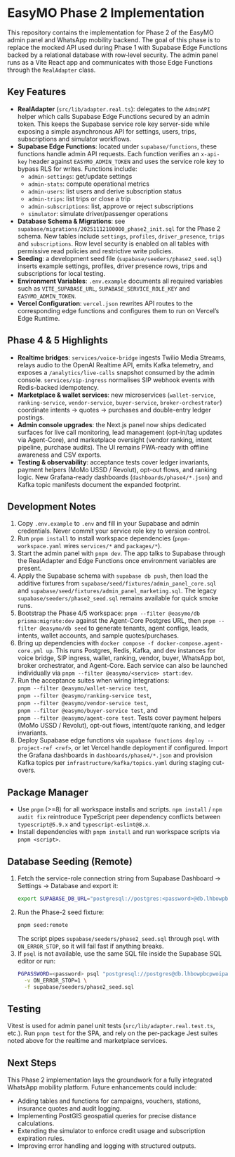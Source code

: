 # EasyMO Phase 2 Implementation

This repository contains the implementation for Phase 2 of the EasyMO admin panel
and WhatsApp mobility backend.  The goal of this phase is to replace the
mocked API used during Phase 1 with Supabase Edge Functions backed by a
relational database with row‑level security.  The admin panel runs as a
Vite React app and communicates with those Edge Functions through the
`RealAdapter` class.

## Key Features

- **RealAdapter** (`src/lib/adapter.real.ts`): delegates to the `AdminAPI`
  helper which calls Supabase Edge Functions secured by an admin token.
  This keeps the Supabase service role key server-side while exposing a
  simple asynchronous API for settings, users, trips, subscriptions and
  simulator workflows.
- **Supabase Edge Functions**: located under `supabase/functions`, these
  functions handle admin API requests.  Each function verifies an
  `x-api-key` header against `EASYMO_ADMIN_TOKEN` and uses the service
  role key to bypass RLS for writes.  Functions include:
  - `admin-settings`: get/update settings
  - `admin-stats`: compute operational metrics
  - `admin-users`: list users and derive subscription status
  - `admin-trips`: list trips or close a trip
  - `admin-subscriptions`: list, approve or reject subscriptions
  - `simulator`: simulate driver/passenger operations
- **Database Schema & Migrations**: see
  `supabase/migrations/20251112100000_phase2_init.sql` for the Phase 2
  schema.  New tables include `settings`, `profiles`, `driver_presence`,
  `trips` and `subscriptions`.  Row level security is enabled on all
  tables with permissive read policies and restrictive write policies.
- **Seeding**: a development seed file (`supabase/seeders/phase2_seed.sql`)
  inserts example settings, profiles, driver presence rows, trips and
  subscriptions for local testing.
- **Environment Variables**: `.env.example` documents all required
  variables such as `VITE_SUPABASE_URL`, `SUPABASE_SERVICE_ROLE_KEY` and
  `EASYMO_ADMIN_TOKEN`.
- **Vercel Configuration**: `vercel.json` rewrites API routes to the
  corresponding edge functions and configures them to run on Vercel’s
  Edge Runtime.

## Phase 4 & 5 Highlights

- **Realtime bridges**: `services/voice-bridge` ingests Twilio Media Streams,
  relays audio to the OpenAI Realtime API, emits Kafka telemetry, and exposes a
  `/analytics/live-calls` snapshot consumed by the admin console. `services/sip-ingress`
  normalises SIP webhook events with Redis-backed idempotency.
- **Marketplace & wallet services**: new microservices (`wallet-service`,
  `ranking-service`, `vendor-service`, `buyer-service`, `broker-orchestrator`)
  coordinate intents → quotes → purchases and double-entry ledger postings.
- **Admin console upgrades**: the Next.js panel now ships dedicated surfaces for
  live call monitoring, lead management (opt-in/tag updates via Agent-Core), and
  marketplace oversight (vendor ranking, intent pipeline, purchase audits). The
  UI remains PWA-ready with offline awareness and CSV exports.
- **Testing & observability**: acceptance tests cover ledger invariants,
  payment helpers (MoMo USSD / Revolut), opt-out flows, and ranking logic. New
  Grafana-ready dashboards (`dashboards/phase4/*.json`) and Kafka topic manifests
  document the expanded footprint.

## Development Notes

1. Copy `.env.example` to `.env` and fill in your Supabase and admin
   credentials.  Never commit your service role key to version control.
2. Run `pnpm install` to install workspace dependencies (`pnpm-workspace.yaml`
   wires `services/*` and `packages/*`).
3. Start the admin panel with `pnpm dev`.  The app talks to Supabase through
   the RealAdapter and Edge Functions once environment variables are present.
4. Apply the Supabase schema with `supabase db push`, then load the additive
   fixtures from `supabase/seed/fixtures/admin_panel_core.sql` and
   `supabase/seed/fixtures/admin_panel_marketing.sql`.  The legacy
   `supabase/seeders/phase2_seed.sql` remains available for quick smoke runs.
5. Bootstrap the Phase 4/5 workspace: `pnpm --filter @easymo/db prisma:migrate:dev`
   against the Agent-Core Postgres URL, then `pnpm --filter @easymo/db seed` to
   generate tenants, agent configs, leads, intents, wallet accounts, and sample
   quotes/purchases.
6. Bring up dependencies with `docker compose -f docker-compose.agent-core.yml up`.
   This runs Postgres, Redis, Kafka, and dev instances for voice bridge, SIP
   ingress, wallet, ranking, vendor, buyer, WhatsApp bot, broker orchestrator,
   and Agent-Core.  Each service can also be launched individually via
   `pnpm --filter @easymo/<service> start:dev`.
7. Run the acceptance suites when wiring integrations:  
   `pnpm --filter @easymo/wallet-service test`,  
   `pnpm --filter @easymo/ranking-service test`,  
   `pnpm --filter @easymo/vendor-service test`,  
   `pnpm --filter @easymo/buyer-service test`, and  
   `pnpm --filter @easymo/agent-core test`.  Tests cover payment helpers
   (MoMo USSD / Revolut), opt-out flows, intent/quote ranking, and ledger
   invariants.
8. Deploy Supabase edge functions via `supabase functions deploy --project-ref <ref>`,
   or let Vercel handle deployment if configured.  Import the Grafana dashboards
   in `dashboards/phase4/*.json` and provision Kafka topics per
   `infrastructure/kafka/topics.yaml` during staging cut-overs.

## Package Manager

- Use `pnpm` (>=8) for all workspace installs and scripts. `npm install` / `npm audit fix` reintroduce TypeScript peer dependency conflicts between `typescript@5.9.x` and `typescript-eslint@8.x`.
- Install dependencies with `pnpm install` and run workspace scripts via `pnpm <script>`.

## Database Seeding (Remote)

1. Fetch the service-role connection string from Supabase Dashboard → Settings → Database and export it:
   ```bash
   export SUPABASE_DB_URL="postgresql://postgres:<password>@db.lhbowpbcpwoiparwnwgt.supabase.co:5432/postgres"
   ```
2. Run the Phase-2 seed fixture:
   ```bash
   pnpm seed:remote
   ```
   The script pipes `supabase/seeders/phase2_seed.sql` through `psql` with `ON_ERROR_STOP`, so it will fail fast if anything breaks.
3. If `psql` is not available, use the same SQL file inside the Supabase SQL editor or run:
   ```bash
   PGPASSWORD=<password> psql "postgresql://postgres@db.lhbowpbcpwoiparwnwgt.supabase.co:5432/postgres" \
     -v ON_ERROR_STOP=1 \
     -f supabase/seeders/phase2_seed.sql
   ```

## Testing

Vitest is used for admin panel unit tests (`src/lib/adapter.real.test.ts`, etc.).
Run `pnpm test` for the SPA, and rely on the per-package Jest suites noted above
for the realtime and marketplace services.

## Next Steps

This Phase 2 implementation lays the groundwork for a fully integrated
WhatsApp mobility platform.  Future enhancements could include:

- Adding tables and functions for campaigns, vouchers, stations,
  insurance quotes and audit logging.
- Implementing PostGIS geospatial queries for precise distance calculations.
- Extending the simulator to enforce credit usage and subscription
  expiration rules.
- Improving error handling and logging with structured outputs.
